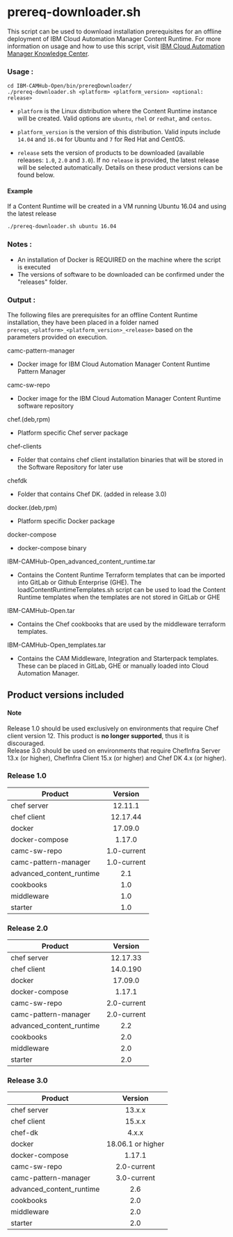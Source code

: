 #  prereq-downloader.sh
This script can be used to download installation prerequisites for an offline deployment of IBM Cloud Automation Manager Content Runtime. For more information on usage and how to use this script, visit
[IBM Cloud Automation Manager Knowledge Center](https://www.ibm.com/support/knowledgecenter/SS2L37/content/content-runtime-offline-installation.html).

### Usage :
```
cd IBM-CAMHub-Open/bin/prereqDownloader/
./prereq-downloader.sh <platform> <platform_version> <optional: release>
```
- `platform` is the Linux distribution where the Content Runtime instance will be created. Valid options are `ubuntu`, `rhel` or `redhat`, and `centos`.

- `platform_version` is the version of this distribution. Valid inputs include `14.04` and `16.04` for Ubuntu and `7` for Red Hat and CentOS.

- `release` sets the version of products to be downloaded (available releases: `1.0`, `2.0` and `3.0`). If no `release` is provided, the latest release will be selected automatically. Details on these product versions can be found below.

#### Example
If a Content Runtime will be created in a VM running Ubuntu 16.04 and using the latest release
```bash
./prereq-downloader.sh ubuntu 16.04
```

### Notes :
- An installation of Docker is REQUIRED on the machine where the script is executed
- The versions of software to be downloaded can be confirmed under the "releases" folder.

### Output :
The following files are prerequisites for an offline Content Runtime installation, they have been placed in a folder named `prereqs_<platform>_<platform_version>_<release>` based on the parameters provided on execution.

camc-pattern-manager
- Docker image for IBM Cloud Automation Manager Content Runtime Pattern Manager

camc-sw-repo
- Docker image for the IBM Cloud Automation Manager Content Runtime software repository

chef.(deb,rpm)
- Platform specific Chef server package

chef-clients
- Folder that contains chef client installation binaries that will be stored in the Software Repository for later use

chefdk
- Folder that contains Chef DK. (added in release 3.0)

docker.(deb,rpm)
- Platform specific Docker package

docker-compose
- docker-compose binary

IBM-CAMHub-Open_advanced_content_runtime.tar
- Contains the Content Runtime Terraform templates that can be imported into GitLab or Github Enterprise (GHE). The loadContentRuntimeTemplates.sh script can be used to load the Content Runtime templates when the templates are not stored in GitLab or GHE

IBM-CAMHub-Open.tar
- Contains the Chef cookbooks that are used by the middleware terraform templates.

IBM-CAMHub-Open_templates.tar
- Contains the CAM Middleware, Integration and Starterpack templates. These can be placed in GitLab, GHE or manually loaded into Cloud Automation Manager.

## Product versions included

#### Note
Release 1.0 should be used exclusively on environments that require Chef client version 12. This product is **no longer supported**, thus it is discouraged.  
Release 3.0 should be used on environments that require ChefInfra Server 13.x (or higher), ChefInfra Client 15.x (or higher) and Chef DK 4.x (or higher).

### Release 1.0

| Product   |      Version      |
|----------|:-------------:|
| chef server | 12.11.1 |
| chef client | 12.17.44 |
| docker | 17.09.0 |
| docker-compose | 1.17.0 |
| camc-sw-repo | 1.0-current |
| camc-pattern-manager | 1.0-current |
| advanced_content_runtime | 2.1 |
| cookbooks | 1.0 |
| middleware | 1.0 |
| starter | 1.0 |


### Release 2.0

| Product   |      Version      |
|----------|:-------------:|
| chef server | 12.17.33 |
| chef client | 14.0.190 |
| docker | 17.09.0 |
| docker-compose | 1.17.1 |
| camc-sw-repo | 2.0-current |
| camc-pattern-manager | 2.0-current |
| advanced_content_runtime | 2.2 |
| cookbooks | 2.0 |
| middleware | 2.0 |
| starter | 2.0 |


### Release 3.0

| Product   |      Version      |
|----------|:-------------:|
| chef server | 13.x.x |
| chef client | 15.x.x |
| chef-dk     | 4.x.x   |
| docker | 18.06.1 or higher |
| docker-compose | 1.17.1 |
| camc-sw-repo | 2.0-current |
| camc-pattern-manager | 3.0-current |
| advanced_content_runtime | 2.6 |
| cookbooks | 2.0 |
| middleware | 2.0 |
| starter | 2.0 |
